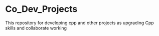 # Co_Dev_Projects
This repository for developing cpp and other projects as upgrading Cpp skills and collaborate working
